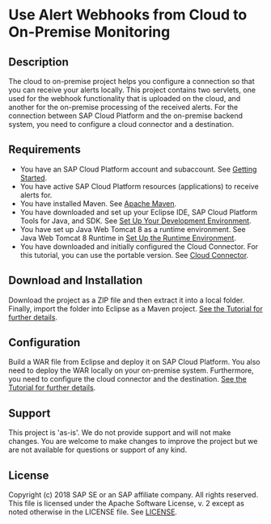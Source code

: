 # Use Alert Webhooks from Cloud to On-Premise Monitoring

## Description
The cloud to on-premise project helps you configure a connection so that you can receive your alerts locally. This project contains two servlets, one used for the webhook functionality that is uploaded on the cloud, and another for the on-premise processing of the received alerts. For the connection between SAP Cloud Platform and the on-premise backend system, you need to configure a cloud connector and a destination.

## Requirements
- You have an SAP Cloud Platform account and subaccount.
See [Getting Started](https://help.sap.com/viewer/65de2977205c403bbc107264b8eccf4b/Cloud/en-US/144e1733d0d64d58a7176e817fa6aeb3.html).
- You have active SAP Cloud Platform resources (applications) to receive alerts for.
- You have installed Maven. See [Apache Maven](http://maven.apache.org/).
- You have downloaded and set up your Eclipse IDE, SAP Cloud Platform Tools for Java, and SDK. See [Set Up Your Development Environment](https://help.sap.com/viewer/65de2977205c403bbc107264b8eccf4b/Cloud/en-US/d75fd1cd44e74f1eb134dec95337baaa.html#loio87430948ec0f4b0ca82465600ab6e219).
- You have set up Java Web Tomcat 8 as a runtime environment. See Java Web Tomcat 8 Runtime in [Set Up the Runtime Environment](https://help.sap.com/viewer/65de2977205c403bbc107264b8eccf4b/Cloud/en-US/7613f000711e1014839a8273b0e91070.html).
- You have downloaded and initially configured the Cloud Connector. For this tutorial, you can use the portable version. See [Cloud Connector](https://help.sap.com/viewer/cca91383641e40ffbe03bdc78f00f681/Cloud/en-US/e6c7616abb5710148cfcf3e75d96d596.html).

## Download and Installation
Download the project as a ZIP file and then extract it into a local folder. Finally, import the folder into Eclipse as a Maven project. [See the Tutorial for further details]().

## Configuration
Build a WAR file from Eclipse and deploy it on SAP Cloud Platform. You also need to deploy the WAR locally on your on-premise system. Furthermore, you need to configure the cloud connector and the destination. [See the Tutorial for further details]().

## Support
This project is 'as-is'. We do not provide support and will not make changes. You are welcome to make changes to improve the project but we are not available for questions or support of any kind.

## License
Copyright (c) 2018 SAP SE or an SAP affiliate company. All rights reserved.
This file is licensed under the Apache Software License, v. 2 except as noted otherwise in the LICENSE file. See [LICENSE](/blob/master/LICENSE).
